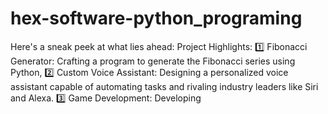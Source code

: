 # hex-software-python_programing
 Here's a sneak peek at what lies ahead:  Project Highlights: 1️⃣ Fibonacci Generator: Crafting a program to generate the Fibonacci series using Python,  2️⃣ Custom Voice Assistant: Designing a personalized voice assistant capable of automating tasks and rivaling industry leaders like Siri and Alexa. 3️⃣ Game Development: Developing 

